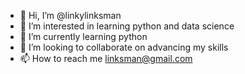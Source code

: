 - 👋 Hi, I’m @linkylinksman
- 👀 I’m interested in learning python and data science
- 🌱 I’m currently learning python
- 💞️ I’m looking to collaborate on advancing my skills
- 📫 How to reach me linksman@gmail.com

<!---
linkylinksman/linkylinksman is a ✨ special ✨ repository because its `README.md` (this file) appears on your GitHub profile.
You can click the Preview link to take a look at your changes.
--->
